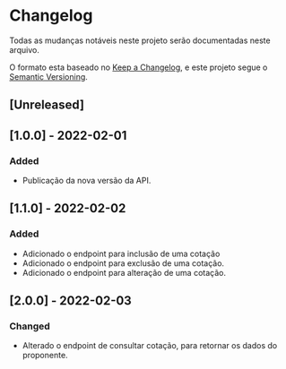 # Changelog
Todas as mudanças notáveis ​​neste projeto serão documentadas neste arquivo.

O formato esta baseado no [Keep a Changelog](https://keepachangelog.com/en/1.0.0/),
e este projeto segue o [Semantic Versioning](https://semver.org/spec/v2.0.0.html).

## [Unreleased]

## [1.0.0] - 2022-02-01
### Added
- Publicação da nova versão da API.

## [1.1.0] - 2022-02-02
### Added
- Adicionado o endpoint para inclusão de uma cotação 
- Adicionado o endpoint para exclusão de uma cotação.
- Adicionado o endpoint para alteração de uma cotação.

## [2.0.0] - 2022-02-03
### Changed
- Alterado o endpoint de consultar cotação, para retornar os dados do proponente.